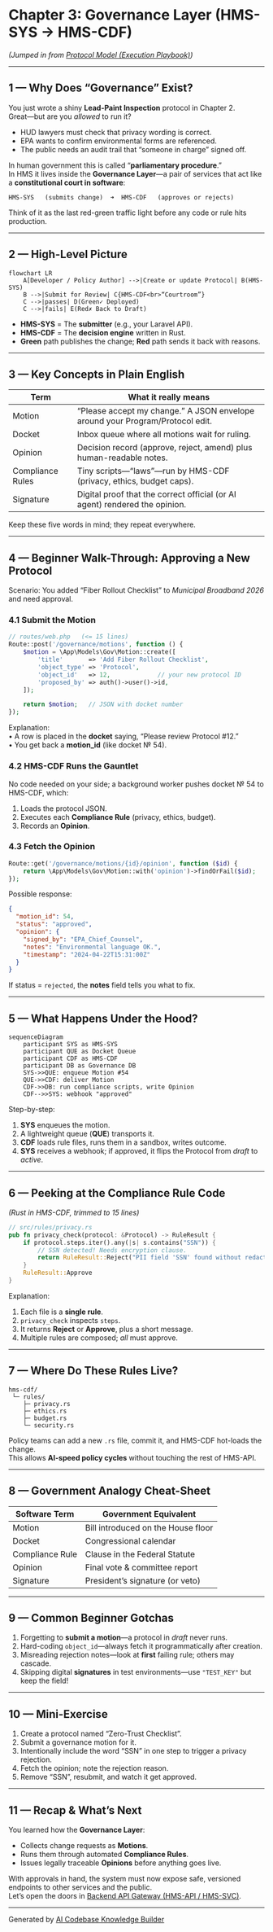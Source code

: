 # Chapter 3: Governance Layer (HMS-SYS → HMS-CDF)

*(Jumped in from [Protocol Model (Execution Playbook)](02_protocol_model__execution_playbook__.md))*  

---

## 1 — Why Does “Governance” Exist?

You just wrote a shiny **Lead-Paint Inspection** protocol in Chapter 2.  
Great—but are you *allowed* to run it?

* HUD lawyers must check that privacy wording is correct.  
* EPA wants to confirm environmental forms are referenced.  
* The public needs an audit trail that “someone in charge” signed off.

In human government this is called “**parliamentary procedure**.”  
In HMS it lives inside the **Governance Layer**—a pair of services that act like a **constitutional court in software**:

```
HMS-SYS   (submits change)  ➜  HMS-CDF   (approves or rejects)
```

Think of it as the last red-green traffic light before any code or rule hits production.

---

## 2 — High-Level Picture

```mermaid
flowchart LR
    A[Developer / Policy Author] -->|Create or update Protocol| B(HMS-SYS)
    B -->|Submit for Review| C{HMS-CDF<br>“Courtroom”}
    C -->|passes| D(Green✓ Deployed)
    C -->|fails| E(Red✗ Back to Draft)
```

* **HMS-SYS** = The **submitter** (e.g., your Laravel API).  
* **HMS-CDF** = The **decision engine** written in Rust.  
* **Green** path publishes the change; **Red** path sends it back with reasons.

---

## 3 — Key Concepts in Plain English

| Term | What it really means |
|------|----------------------|
| Motion | “Please accept my change.” A JSON envelope around your Program/Protocol edit. |
| Docket | Inbox queue where all motions wait for ruling. |
| Opinion | Decision record (approve, reject, amend) plus human-readable notes. |
| Compliance Rules | Tiny scripts—“laws”—run by HMS-CDF (privacy, ethics, budget caps). |
| Signature | Digital proof that the correct official (or AI agent) rendered the opinion. |

Keep these five words in mind; they repeat everywhere.

---

## 4 — Beginner Walk-Through: Approving a New Protocol

Scenario: You added “Fiber Rollout Checklist” to *Municipal Broadband 2026* and need approval.

### 4.1 Submit the Motion

```php
// routes/web.php   (<= 15 lines)
Route::post('/governance/motions', function () {
    $motion = \App\Models\Gov\Motion::create([
        'title'       => 'Add Fiber Rollout Checklist',
        'object_type' => 'Protocol',
        'object_id'   => 12,             // your new protocol ID
        'proposed_by' => auth()->user()->id,
    ]);

    return $motion;   // JSON with docket number
});
```

Explanation:  
• A row is placed in the **docket** saying, “Please review Protocol #12.”  
• You get back a **motion_id** (like docket № 54).

### 4.2 HMS-CDF Runs the Gauntlet

No code needed on your side; a background worker pushes docket № 54 to HMS-CDF, which:

1. Loads the protocol JSON.  
2. Executes each **Compliance Rule** (privacy, ethics, budget).  
3. Records an **Opinion**.

### 4.3 Fetch the Opinion

```php
Route::get('/governance/motions/{id}/opinion', function ($id) {
    return \App\Models\Gov\Motion::with('opinion')->findOrFail($id);
});
```

Possible response:

```json
{
  "motion_id": 54,
  "status": "approved",
  "opinion": {
    "signed_by": "EPA_Chief_Counsel",
    "notes": "Environmental language OK.",
    "timestamp": "2024-04-22T15:31:00Z"
  }
}
```

If status = `rejected`, the **notes** field tells you what to fix.

---

## 5 — What Happens Under the Hood?

```mermaid
sequenceDiagram
    participant SYS as HMS-SYS
    participant QUE as Docket Queue
    participant CDF as HMS-CDF
    participant DB as Governance DB
    SYS->>QUE: enqueue Motion #54
    QUE->>CDF: deliver Motion
    CDF->>DB: run compliance scripts, write Opinion
    CDF-->>SYS: webhook "approved"
```

Step-by-step:

1. **SYS** enqueues the motion.  
2. A lightweight queue (**QUE**) transports it.  
3. **CDF** loads rule files, runs them in a sandbox, writes outcome.  
4. **SYS** receives a webhook; if approved, it flips the Protocol from *draft* to *active*.

---

## 6 — Peeking at the Compliance Rule Code

*(Rust in HMS-CDF, trimmed to 15 lines)*

```rust
// src/rules/privacy.rs
pub fn privacy_check(protocol: &Protocol) -> RuleResult {
    if protocol.steps.iter().any(|s| s.contains("SSN")) {
        // SSN detected! Needs encryption clause.
        return RuleResult::Reject("PII field 'SSN' found without redaction");
    }
    RuleResult::Approve
}
```

Explanation:

1. Each file is a **single rule**.  
2. `privacy_check` inspects `steps`.  
3. It returns **Reject** or **Approve**, plus a short message.  
4. Multiple rules are composed; *all* must approve.

---

## 7 — Where Do These Rules Live?

```text
hms-cdf/
 └─ rules/
    ├─ privacy.rs
    ├─ ethics.rs
    ├─ budget.rs
    └─ security.rs
```

Policy teams can add a new `.rs` file, commit it, and HMS-CDF hot-loads the change.  
This allows **AI-speed policy cycles** without touching the rest of HMS-API.

---

## 8 — Government Analogy Cheat-Sheet

Software Term   | Government Equivalent
----------------|-----------------------
Motion          | Bill introduced on the House floor
Docket          | Congressional calendar
Compliance Rule | Clause in the Federal Statute
Opinion         | Final vote & committee report
Signature       | President’s signature (or veto)

---

## 9 — Common Beginner Gotchas

1. Forgetting to **submit a motion**—a protocol in *draft* never runs.  
2. Hard-coding `object_id`—always fetch it programmatically after creation.  
3. Misreading rejection notes—look at **first** failing rule; others may cascade.  
4. Skipping digital **signatures** in test environments—use `"TEST_KEY"` but keep the field!

---

## 10 — Mini-Exercise

1. Create a protocol named “Zero-Trust Checklist”.  
2. Submit a governance motion for it.  
3. Intentionally include the word “SSN” in one step to trigger a privacy rejection.  
4. Fetch the opinion; note the rejection reason.  
5. Remove “SSN”, resubmit, and watch it get approved.

---

## 11 — Recap & What’s Next

You learned how the **Governance Layer**:

* Collects change requests as **Motions**.  
* Runs them through automated **Compliance Rules**.  
* Issues legally traceable **Opinions** before anything goes live.

With approvals in hand, the system must now expose safe, versioned endpoints to other services and the public.  
Let’s open the doors in [Backend API Gateway (HMS-API / HMS-SVC)](04_backend_api_gateway__hms_api___hms_svc__.md).

---

Generated by [AI Codebase Knowledge Builder](https://github.com/The-Pocket/Tutorial-Codebase-Knowledge)